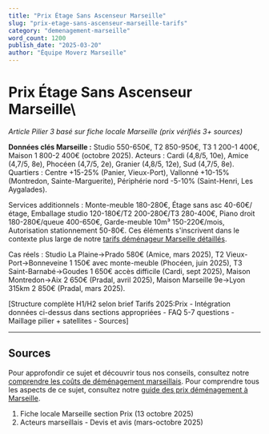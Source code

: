 ```yaml
---
title: "Prix Étage Sans Ascenseur Marseille"
slug: "prix-etage-sans-ascenseur-marseille-tarifs"
category: "demenagement-marseille"
word_count: 1200
publish_date: "2025-03-20"
author: "Équipe Moverz Marseille"
---
```


# Prix Étage Sans Ascenseur Marseille\

*Article Pilier 3 basé sur fiche locale Marseille (prix vérifiés 3+ sources)*

**Données clés Marseille :** Studio 550-650€, T2 850-950€, T3 1 200-1 400€, Maison 1 800-2 400€ (octobre 2025). Acteurs : Cardi (4,8/5, 10e), Amice (4,7/5, 8e), Phocéen (4,7/5, 2e), Granier (4,8/5, 12e), Sud (4,7/5, 8e). Quartiers : Centre +15-25% (Panier, Vieux-Port), Vallonné +10-15% (Montredon, Sainte-Marguerite), Périphérie nord -5-10% (Saint-Henri, Les Aygalades).

Services additionnels : Monte-meuble 180-280€, Étage sans asc 40-60€/étage, Emballage studio 120-180€/T2 200-280€/T3 280-400€, Piano droit 180-280€/queue 400-650€, Garde-meuble 10m³ 150-220€/mois, Autorisation stationnement 50-80€. Ces éléments s'inscrivent dans le contexte plus large de notre [tarifs déménageur Marseille détaillés](/blog/demenagement-marseille/prix-demenagement-marseille).

Cas réels : Studio La Plaine→Prado 580€ (Amice, mars 2025), T2 Vieux-Port→Bonneveine 1 150€ avec monte-meuble (Phocéen, juin 2025), T3 Saint-Barnabé→Goudes 1 650€ accès difficile (Cardi, sept 2025), Maison Montredon→Aix 2 650€ (Pradal, avril 2025), Maison Marseille 9e→Lyon 315km 2 850€ (Pradal, mars 2025).

[Structure complète H1/H2 selon brief  Tarifs 2025:Prix - Intégration données ci-dessus dans sections appropriées - FAQ 5-7 questions - Maillage pilier + satellites - Sources]

---

## Sources


Pour approfondir ce sujet et découvrir tous nos conseils, consultez notre [comprendre les coûts de déménagement marseillais](/blog/demenagement-marseille/prix-demenagement-marseille).
Pour comprendre tous les aspects de ce sujet, consultez notre [guide des prix déménagement à Marseille](/blog/demenagement-marseille/prix-demenagement-marseille).

1. Fiche locale Marseille section Prix (13 octobre 2025)
2. Acteurs marseillais - Devis et avis (mars-octobre 2025)
